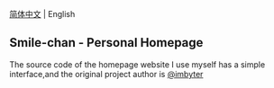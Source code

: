 [简体中文](./README.md) | English

## Smile-chan - Personal Homepage

The source code of the homepage website I use myself has a simple interface,and the original project author is [@imbyter](https://github.com/imbyter)

